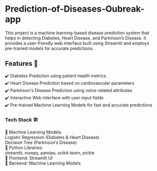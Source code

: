# Prediction-of-Diseases-Oubreak-app
This project is a machine learning-based disease prediction system that helps in detecting Diabetes, Heart Disease, and Parkinson’s Disease. It provides a user-friendly web interface built using Streamlit and employs pre-trained models for accurate predictions.
## Features 🌟
✔️ Diabetes Prediction using patient health metrics <br>
✔️ Heart Disease Prediction based on cardiovascular parameters <br>
✔️ Parkinson's Disease Prediction using voice-related attributes <br>
✔️ Interactive Web Interface with user input fields <br>
✔️ Pre-trained Machine Learning Models for fast and accurate predictions <br>

### Tech Stack 🛠
🔹 Machine Learning Models: <br>
Logistic Regression (Diabetes & Heart Disease) <br>
Decision Tree (Parkinson’s Disease) <br>
🔹 Python Libraries: <br>
streamlit, numpy, pandas, scikit-learn, pickle <br>
🔹 Frontend: Streamlit UI <br>
🔹 Backend: Machine Learning Models <br>
